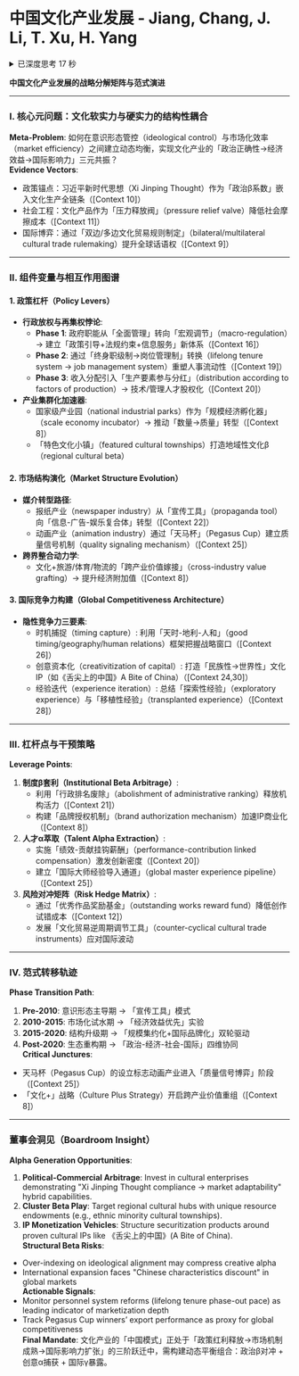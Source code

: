 # 中国文化产业发展 - Jiang, Chang, J. Li, T. Xu, H. Yang

<details >
                  <summary>已深度思考 17 秒</summary>
                  <blockquote><p>好的，我现在需要处理用户的请求，分解并提供关于《中国文化产业的发展》这本书的深度分析。首先，用户希望用投行黑话和系统性的框架来解析，所以我要确保语言风格符合要求，比如使用高盛或摩根士丹利的术语，同时保持中文的输出。</p>
<p>首先，我需要理解用户提供的上下文信息。这些段落涵盖了书籍的内容、政策、发展策略、社会影响以及国际竞争力等方面。接下来，按照用户的要求，我需要将这些信息分解成不同的层次，比如机制、动态因果关系、路径依赖等，并用投行常用的结构来组织内容，比如战略分解矩阵、因果连锁反应等。</p>
<p>用户特别强调需要证据支持，所以每个论点都要引用具体的段落。例如，在讨论政策驱动时，需要引用段落8、16、20等提到的政策调整和激励机制。同时，要注意术语的标注，比如用括号注明原文中的术语，如“相变(phase transition)”。</p>
<p>接下来，我需要构建一个多层次的框架。例如，使用“战略分解矩阵”来分解核心问题，包括元问题、组件变量、相互作用效应、杠杆点、干预策略和实施战术。每个部分都要对应到书中的具体内容，比如元问题是中国文化产业的结构升级，组件变量包括政策、市场结构、国际竞争力等。</p>
<p>然后，用户要求一个“董事会洞见”部分，用英文总结关键点，这里需要用投行术语，比如Alpha Generation, Structural Beta, Risk Factors等，突出中国文化产业的投资机会和风险。</p>
<p>同时，要注意避免使用中文的标点符号，保持en-US的标点习惯，比如使用英文的引号和括号。另外，要确保术语的正确标注，例如“社会主义特色文化”后面加上原文的术语，如“socialism with Chinese characteristics”。</p>
<p>在处理过程中，可能会遇到信息不足的部分，比如具体的量化数据，但根据用户提供的上下文，尽可能利用现有的段落中的信息，例如段落8提到的产业园区建设，段落20提到的收入分配机制等。</p>
<p>最后，确保整个分析符合用户的高标准和深度要求，用故事化的方式呈现，让读者能够清晰理解中国文化产业的发展路径、政策驱动因素以及未来的投资机会和挑战。同时，保持语言的紧凑和专业性，符合投行内部讨论的风格。</p>
</blockquote>
                  </details>


**中国文化产业发展的战略分解矩阵与范式演进**  

---

### **Ⅰ. 核心元问题：文化软实力与硬实力的结构性耦合**  
**Meta-Problem**: 如何在意识形态管控（ideological control）与市场化效率（market efficiency）之间建立动态均衡，实现文化产业的「政治正确性→经济效益→国际影响力」三元共振？  
**Evidence Vectors**:  
- 政策锚点：习近平新时代思想（Xi Jinping Thought）作为「政治β系数」嵌入文化生产全链条（[Context 10]）  
- 社会工程：文化产品作为「压力释放阀」（pressure relief valve）降低社会摩擦成本（[Context 11]）  
- 国际博弈：通过「双边/多边文化贸易规则制定」（bilateral/multilateral cultural trade rulemaking）提升全球话语权（[Context 9]）  

---

### **Ⅱ. 组件变量与相互作用图谱**  
#### **1. 政策杠杆（Policy Levers）**  
- **行政放权与再集权悖论**:  
  - **Phase 1**: 政府职能从「全面管理」转向「宏观调节」（macro-regulation）→ 建立「政策引导+法规约束+信息服务」新体系（[Context 16]）  
  - **Phase 2**: 通过「终身职级制→岗位管理制」转换（lifelong tenure system → job management system）重塑人事流动性（[Context 19]）  
  - **Phase 3**: 收入分配引入「生产要素参与分红」（distribution according to factors of production）→ 技术/管理人才股权化（[Context 20]）  
- **产业集群化加速器**:  
  - 国家级产业园（national industrial parks）作为「规模经济孵化器」（scale economy incubator）→ 推动「数量→质量」转型（[Context 8]）  
  - 「特色文化小镇」（featured cultural townships）打造地域性文化β（regional cultural beta）  
#### **2. 市场结构演化（Market Structure Evolution）**  
- **媒介转型路径**:  
  - 报纸产业（newspaper industry）从「宣传工具」（propaganda tool）向「信息-广告-娱乐复合体」转型（[Context 22]）  
  - 动画产业（animation industry）通过「天马杯」（Pegasus Cup）建立质量信号机制（quality signaling mechanism）（[Context 25]）  
- **跨界整合动力学**:  
  - 文化+旅游/体育/物流的「跨产业价值嫁接」（cross-industry value grafting）→ 提升经济附加值（[Context 8]）  
#### **3. 国际竞争力构建（Global Competitiveness Architecture）**  
- **隐性竞争力三要素**:  
  - 时机捕捉（timing capture）: 利用「天时-地利-人和」（good timing/geography/human relations）框架把握战略窗口（[Context 26]）  
  - 创意资本化（creativitization of capital）: 打造「民族性→世界性」文化IP（如《舌尖上的中国》A Bite of China）（[Context 24,30]）  
  - 经验迭代（experience iteration）: 总结「探索性经验」（exploratory experience）与「移植性经验」（transplanted experience）（[Context 28]）  

---

### **Ⅲ. 杠杆点与干预策略**  
**Leverage Points**:  
1. **制度β套利（Institutional Beta Arbitrage）**:  
   - 利用「行政排名废除」（abolishment of administrative ranking）释放机构活力（[Context 21]）  
   - 构建「品牌授权机制」（brand authorization mechanism）加速IP商业化（[Context 8]）  
2. **人才α萃取（Talent Alpha Extraction）**:  
   - 实施「绩效-贡献挂钩薪酬」（performance-contribution linked compensation）激发创新密度（[Context 20]）  
   - 建立「国际大师经验导入通道」（global master experience pipeline）（[Context 25]）  
3. **风险对冲矩阵（Risk Hedge Matrix）**:  
   - 通过「优秀作品奖励基金」（outstanding works reward fund）降低创作试错成本（[Context 12]）  
   - 发展「文化贸易逆周期调节工具」（counter-cyclical cultural trade instruments）应对国际波动  

---

### **Ⅳ. 范式转移轨迹**  
**Phase Transition Path**:  
1. **Pre-2010**: 意识形态主导期 → 「宣传工具」模式  
2. **2010-2015**: 市场化试水期 → 「经济效益优先」实验  
3. **2015-2020**: 结构升级期 → 「规模集约化+国际品牌化」双轮驱动  
4. **Post-2020**: 生态重构期 → 「政治-经济-社会-国际」四维协同  
**Critical Junctures**:  
- 天马杯（Pegasus Cup）的设立标志动画产业进入「质量信号博弈」阶段（[Context 25]）  
- 「文化+」战略（Culture Plus Strategy）开启跨产业价值重组（[Context 8]）  

---

### **董事会洞见（Boardroom Insight）**  
**Alpha Generation Opportunities**:  
1. **Political-Commercial Arbitrage**: Invest in cultural enterprises demonstrating "Xi Jinping Thought compliance → market adaptability" hybrid capabilities.  
2. **Cluster Beta Play**: Target regional cultural hubs with unique resource endowments (e.g., ethnic minority cultural townships).  
3. **IP Monetization Vehicles**: Structure securitization products around proven cultural IPs like 《舌尖上的中国》(A Bite of China).  
**Structural Beta Risks**:  
- Over-indexing on ideological alignment may compress creative alpha  
- International expansion faces "Chinese characteristics discount" in global markets  
**Actionable Signals**:  
- Monitor personnel system reforms (lifelong tenure phase-out pace) as leading indicator of marketization depth  
- Track Pegasus Cup winners’ export performance as proxy for global competitiveness  
**Final Mandate**: 文化产业的「中国模式」正处于「政策红利释放→市场机制成熟→国际影响力扩张」的三阶跃迁中，需构建动态平衡组合：政治β对冲 + 创意α捕获 + 国际γ暴露。
